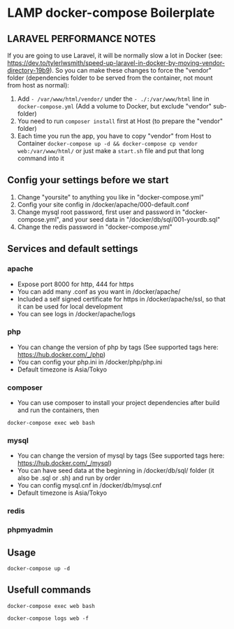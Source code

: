 # LAMP docker-compose Boilerplate

## LARAVEL PERFORMANCE NOTES
If you are going to use Laravel, it will be normally slow a lot in Docker (see: https://dev.to/tylerlwsmith/speed-up-laravel-in-docker-by-moving-vendor-directory-19b9). So you can make these changes to force the "vendor" folder (dependencies folder to be served from the container, not mount from host as normal):
1. Add `- /var/www/html/vendor/` under the `- ./:/var/www/html` line in `docker-compose.yml` (Add a volume to Docker, but exclude "vendor" sub-folder)
2. You need to run `composer install` first at Host (to prepare the "vendor" folder)
3. Each time you run the app, you have to copy "vendor" from Host to Container `docker-compose up -d && docker-compose cp vendor web:/var/www/html/` or just make a `start.sh` file and put that long command into it

## Config your settings before we start
1. Change "yoursite" to anything you like in "docker-compose.yml"
2. Config your site config in /docker/apache/000-default.conf
3. Change mysql root password, first user and password in "docker-compose.yml", and your seed data in "/docker/db/sql/001-yourdb.sql"
4. Change the redis password in "docker-compose.yml"

## Services and default settings

### apache
- Expose port 8000 for http, 444 for https
- You can add many .conf as you want in /docker/apache/
- Included a self signed certificate for https in /docker/apache/ssl, so that it can be used for local development
- You can see logs in /docker/apache/logs

### php
- You can change the version of php by tags (See supported tags here: https://hub.docker.com/_/php)
- You can config your php.ini in /docker/php/php.ini
- Default timezone is Asia/Tokyo

### composer
- You can use composer to install your project dependencies after build and run the containers, then
```
docker-compose exec web bash
```

### mysql
- You can change the version of mysql by tags (See supported tags here: https://hub.docker.com/_/mysql)
- You can have seed data at the beginning in /docker/db/sql/ folder (it also be .sql or .sh) and run by order
- You can config mysql.cnf in /docker/db/mysql.cnf
- Default timezone is Asia/Tokyo
  
### redis
### phpmyadmin

## Usage
```
docker-compose up -d
```

## Usefull commands
```
docker-compose exec web bash

docker-compose logs web -f
```
